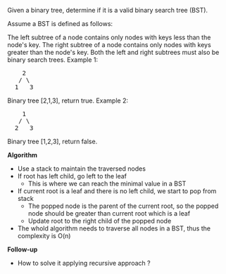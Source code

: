 Given a binary tree, determine if it is a valid binary search tree (BST).

Assume a BST is defined as follows:

The left subtree of a node contains only nodes with keys less than the node's key.
The right subtree of a node contains only nodes with keys greater than the node's key.
Both the left and right subtrees must also be binary search trees.
Example 1:
<pre>
    2
   / \
  1   3
</pre>
Binary tree [2,1,3], return true.
Example 2:
<pre>
    1
   / \
  2   3
</pre>
Binary tree [1,2,3], return false.  
  
**Algorithm**
* Use a stack to maintain the traversed nodes
* If root has left child, go left to the leaf
  * This is where we can reach the minimal value in a BST
* If current root is a leaf and there is no left child, we start to pop from stack
  * The popped node is the parent of the current root, so the popped node  should be greater than current root which is a leaf
  * Update root to the right child of the popped node  
* The whold algorithm needs to traverse all nodes in a BST, thus the complexity is O(n)  
   
**Follow-up**
* How to solve it applying recursive approach ?
